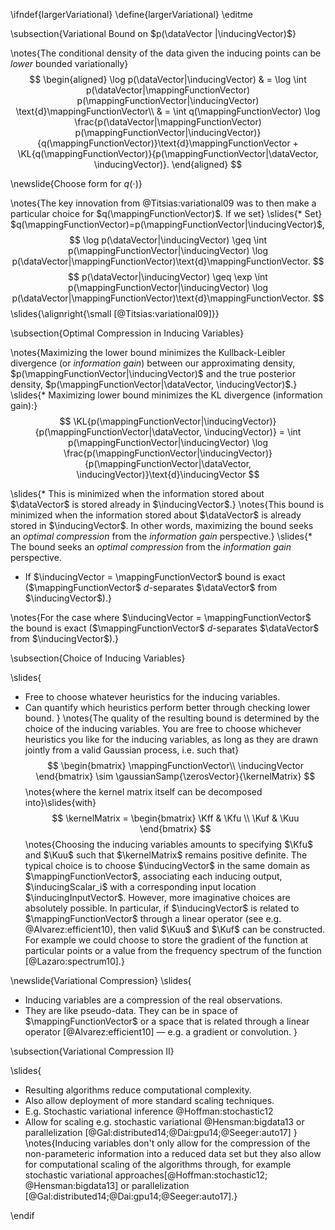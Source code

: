 \ifndef{largerVariational}
\define{largerVariational}
\editme

\subsection{Variational Bound on $p(\dataVector |\inducingVector)$}

\notes{The conditional density of the data given the inducing points can be *lower* bounded variationally}
$$
\begin{aligned}
    \log p(\dataVector|\inducingVector) & = \log \int p(\dataVector|\mappingFunctionVector) p(\mappingFunctionVector|\inducingVector) \text{d}\mappingFunctionVector\\ & = \int q(\mappingFunctionVector) \log \frac{p(\dataVector|\mappingFunctionVector) p(\mappingFunctionVector|\inducingVector)}{q(\mappingFunctionVector)}\text{d}\mappingFunctionVector + \KL{q(\mappingFunctionVector)}{p(\mappingFunctionVector|\dataVector, \inducingVector)}.
\end{aligned}
$$


\newslide{Choose form for $q(\cdot)$}

\notes{The key innovation from @Titsias:variational09 was to then make a particular choice for $q(\mappingFunctionVector)$. If we set}
\slides{* Set} $q(\mappingFunctionVector)=p(\mappingFunctionVector|\inducingVector)$,
  $$
  \log p(\dataVector|\inducingVector) \geq \int p(\mappingFunctionVector|\inducingVector) \log p(\dataVector|\mappingFunctionVector)\text{d}\mappingFunctionVector.
  $$
  $$
  p(\dataVector|\inducingVector) \geq \exp \int p(\mappingFunctionVector|\inducingVector) \log p(\dataVector|\mappingFunctionVector)\text{d}\mappingFunctionVector.
  $$
\slides{\alignright{\small [@Titsias:variational09]}}

\subsection{Optimal Compression in Inducing Variables}

\notes{Maximizing the lower bound minimizes the Kullback-Leibler divergence (or *information gain*) between our approximating density, $p(\mappingFunctionVector|\inducingVector)$ and the true posterior density, $p(\mappingFunctionVector|\dataVector, \inducingVector)$.}
\slides{* Maximizing lower bound minimizes the KL divergence (information gain):}
  $$
  \KL{p(\mappingFunctionVector|\inducingVector)}{p(\mappingFunctionVector|\dataVector, \inducingVector)} = \int p(\mappingFunctionVector|\inducingVector) \log \frac{p(\mappingFunctionVector|\inducingVector)}{p(\mappingFunctionVector|\dataVector, \inducingVector)}\text{d}\inducingVector
  $$

\slides{* This is minimized when the information stored about $\dataVector$ is stored already in $\inducingVector$.}
\notes{This bound is minimized when the information stored about $\dataVector$ is already stored in $\inducingVector$. In other words, maximizing the bound seeks an *optimal compression* from the *information gain* perspective.}
\slides{* The bound seeks an *optimal compression* from the *information gain* perspective.
* If $\inducingVector = \mappingFunctionVector$ bound is exact ($\mappingFunctionVector$ $d$-separates $\dataVector$ from $\inducingVector$).}

\notes{For the case where $\inducingVector = \mappingFunctionVector$ the bound is exact ($\mappingFunctionVector$ $d$-separates $\dataVector$ from $\inducingVector$).}

\subsection{Choice of Inducing Variables}

\slides{
* Free to choose whatever heuristics for the inducing variables.
* Can quantify which heuristics perform better through checking lower bound.
}
\notes{The quality of the resulting bound is determined by the choice of the inducing variables. You are free to choose whichever heuristics you like for the inducing variables, as long as they are drawn jointly from a valid Gaussian process, i.e. such that}
$$
\begin{bmatrix}
\mappingFunctionVector\\
\inducingVector
\end{bmatrix} \sim \gaussianSamp{\zerosVector}{\kernelMatrix}
$$
\notes{where the kernel matrix itself can be decomposed into}\slides{with}
$$
\kernelMatrix =
\begin{bmatrix}
\Kff & \Kfu \\
\Kuf & \Kuu
\end{bmatrix}
$$
\notes{Choosing the inducing variables amounts to specifying $\Kfu$ and $\Kuu$ such that $\kernelMatrix$ remains positive definite. The typical choice is to choose $\inducingVector$ in the same domain as $\mappingFunctionVector$, associating each inducing output, $\inducingScalar_i$ with a corresponding input location $\inducingInputVector$. However, more imaginative choices are absolutely possible. In particular, if $\inducingVector$ is related to $\mappingFunctionVector$ through a linear operator (see e.g. @Alvarez:efficient10), then valid $\Kuu$ and $\Kuf$ can be constructed. For example we could choose to store the gradient of the function at particular points or a value from the frequency spectrum of the function [@Lazaro:spectrum10].}

\newslide{Variational Compression}
\slides{
* Inducing variables are a compression of the real observations.
* They are like pseudo-data. They can be in space of $\mappingFunctionVector$ or a space that is related through a linear operator [@Alvarez:efficient10] — e.g. a gradient or convolution.
}

\subsection{Variational Compression II}

\slides{
* Resulting algorithms reduce computational complexity.
* Also allow deployment of more standard scaling techniques. 
* E.g. Stochastic variational inference @Hoffman:stochastic12
* Allow for scaling e.g. stochastic variational @Hensman:bigdata13 or parallelization [@Gal:distributed14;@Dai:gpu14;@Seeger:auto17]
}
\notes{Inducing variables don't only allow for the compression of the non-parameteric information into a reduced data set but they also allow for computational scaling of the algorithms through, for example stochastic variational approaches[@Hoffman:stochastic12; @Hensman:bigdata13] or parallelization [@Gal:distributed14;@Dai:gpu14;@Seeger:auto17].}


\endif
